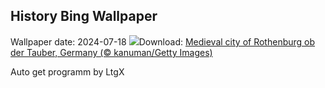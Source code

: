 ## History Bing Wallpaper
Wallpaper date: 2024-07-18
![](https://www.bing.com/th?id=OHR.MedievalRothenburg_EN-US8575765997_UHD.jpg&w=1000)Download: [Medieval city of Rothenburg ob der Tauber, Germany (© kanuman/Getty Images)](https://www.bing.com/th?id=OHR.MedievalRothenburg_EN-US8575765997_UHD.jpg)

Auto get programm by LtgX
